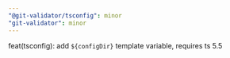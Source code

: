 ```yaml
---
"@git-validator/tsconfig": minor
"git-validator": minor
---
```


feat(tsconfig): add `${configDir}` template variable, requires ts 5.5
